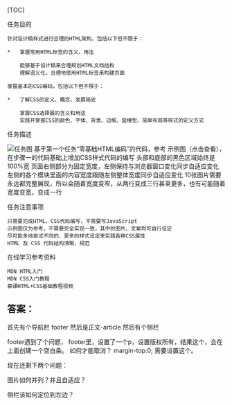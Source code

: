 [TOC]

任务目的

    针对设计稿样式进行合理的HTML架构，包括以下但不限于：

    *   掌握常用HTML标签的含义、用法

        能够基于设计稿来合理规划HTML文档结构
        理解语义化，合理地使用HTML标签来构建页面

    掌握基本的CSS编码，包括以下但不限于：

    *   了解CSS的定义、概念、发展简史

        掌握CSS选择器的含义和用法
        实践并掌握CSS的颜色、字体、背景、边框、盒模型、简单布局等样式的定义方式

任务描述

![任务图](http://7xrp04.com1.z0.glb.clouddn.com/task_1_5_1.jpg)
    基于第一个任务“零基础HTML编码”的代码，参考 示例图（点击查看），在步骤一的代码基础上增加CSS样式代码的编写
    头部和底部的黑色区域始终是100%宽
    页面右侧部分为固定宽度，左侧保持与浏览器窗口变化同步自适应变化
    左侧的各个模块里面的内容宽度跟随左侧整体宽度同步自适应变化
    10张图片需要永远都完整展现，所以会随着宽度变窄，从两行变成三行甚至更多，也有可能随着宽度变宽，变成一行

任务注意事项

    只需要完成HTML，CSS代码编写，不需要写JavaScript
    示例图仅为参考，不需要完全实现一致，其中的图片、文案均可自行设定
    尽可能多地尝试不同的、更多的样式设定来实践各种CSS属性
    HTML 及 CSS 代码结构清晰、规范

在线学习参考资料

    MDN HTML入门
    MDN CSS入门教程
    慕课HTML+CSS基础教程视频

## 答案：
首先有个导航栏
footer
然后是正文-article
然后有个侧栏

footer遇到了个问题，
footer里，设置了一个p，设置版权所有，结果这个，会在上面创建一个空白条。
如何才能取消？
margin-top:0;
需要设置这个。

现在还剩下两个问题：

图片如何并列？并且自适应？

侧栏该如何定位到左边？

